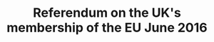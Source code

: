 ---
schema: default
title: Referendum on the UK's membership of the EU June 2016
organization: Renfrewshire Council
notes: >-
    Results of the Referendum on the UK's membership of the EU, 23 June 2016.
resources:
  - name: Referendum on the UK's membership of the EU June 2016 TABLE
  - url: >-
      
  - format: TABLE
license: 
category:

  - Open Data
  - Renfrewshire
  - Democracy and Governance
maintainer: Renfrewshire Council
maintainer_email: someone@example.com
---